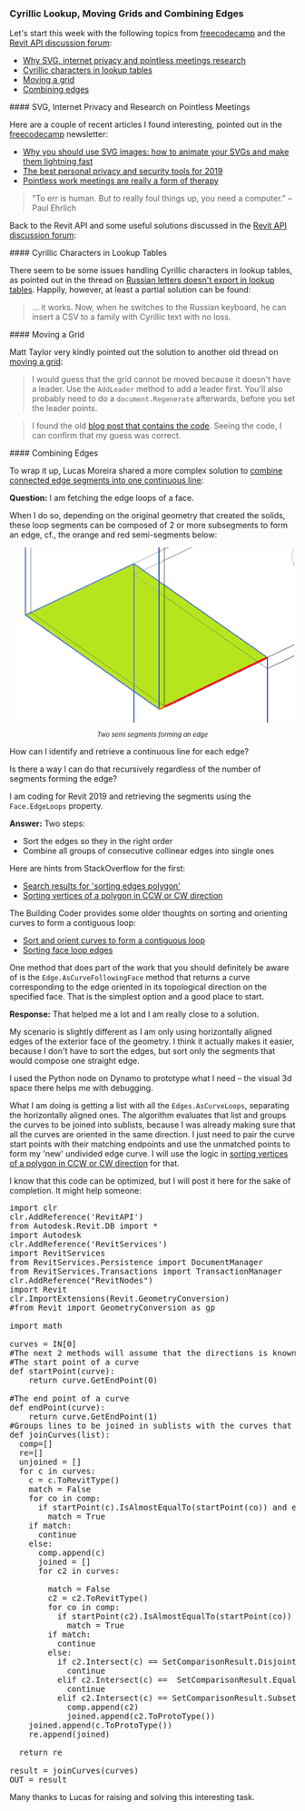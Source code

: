 <head>
<meta http-equiv="Content-Type" content="text/html; charset=utf-8">
<link rel="stylesheet" type="text/css" href="bc.css">
<script src="https://cdn.rawgit.com/google/code-prettify/master/loader/run_prettify.js" type="text/javascript"></script>
<script async src="https://platform.twitter.com/widgets.js" charset="utf-8"></script>
</head>

<!---

- Combine connected edge segments into one continuous line
  https://forums.autodesk.com/t5/revit-api-forum/combine-connected-edge-segments-into-one-continuous-line/m-p/9126098
  https://stackoverflow.com/questions/26889624/sorting-of-edges-of-polygon
  https://stackoverflow.com/search?q=sorting+edges+polygon
  https://stackoverflow.com/questions/13114378/sorting-vertices-of-a-polygon-in-ccw-or-cw-direction
  Sort and Orient Curves to Form a Contiguous Loop
  https://thebuildingcoder.typepad.com/blog/2013/03/sort-and-orient-curves-to-form-a-contiguous-loop.html
  sorting and orienting curves to form a contiguous loop
  One method that does part of the work that you should definitely be aware of is the Edge.AsCurveFollowingFace method that returns a curve corresponding to the edge oriented in its topological direction on the specified face. That is the simplest option and a good place to start.

- Russian letters doesn't export in lookup tables
  https://forums.autodesk.com/t5/revit-api-forum/russian-letters-doesn-t-export-in-lookup-tables/m-p/9116678
  I myself haven't done that yet but my colleague did - it works. Now when he switches to the Russian keyboard he can insert a csv to a family with Cyrillic text with no loss.

- [Moving a grid](https://forums.autodesk.com/t5/revit-api-forum/moving-a-grid/m-p/9115841)

twitter:

Cyrillic lookup tables, moving grids and combining face loop edges in the #RevitAPI #DynamoBim @AutodeskForge @AutodeskRevit #bim #ForgeDevCon http://bit.ly/combiningedges

Topics to start this week
&ndash; Why SVG?
&ndash; Internet privacy
&ndash; Pointless meetings research
&ndash; Cyrillic characters in lookup tables
&ndash; Moving a grid
&ndash; Combining edges...

linkedin:

Cyrillic lookup tables, moving grids and combining face loop edges in the #RevitAPI 

http://bit.ly/combiningedges

Topics to start this week:

- Why SVG?
- Internet privacy
- Pointless meetings research
- Cyrillic characters in lookup tables
- Moving a grid
- Combining edges...

#bim #DynamoBim #ForgeDevCon #Revit #API #IFC #SDK #AI #VisualStudio #Autodesk #AEC #adsk

the [Revit API discussion forum](http://forums.autodesk.com/t5/revit-api-forum/bd-p/160) thread

<p style="font-size: 80%; font-style:italic"></p>

-->

### Cyrillic Lookup, Moving Grids and Combining Edges

Let's start this week with the following topics
from [freecodecamp](https://www.freecodecamp.org) and 
the [Revit API discussion forum](http://forums.autodesk.com/t5/revit-api-forum/bd-p/160):

- [Why SVG, internet privacy and pointless meetings research](#2)
- [Cyrillic characters in lookup tables](#3)
- [Moving a grid](#4)
- [Combining edges](#5)

####<a name="2"></a> SVG, Internet Privacy and Research on Pointless Meetings

Here are a couple of recent articles I found interesting, pointed out in
the [freecodecamp](https://www.freecodecamp.org) newsletter:

- [Why you should use SVG images: how to animate your SVGs and make them lightning fast](https://www.freecodecamp.org/news/a-fresh-perspective-at-why-when-and-how-to-use-svg/)
- [The best personal privacy and security tools for 2019](https://www.freecodecamp.org/news/privacy-tools)
- [Pointless work meetings are really a form of therapy](https://www.bbc.com/news/education-50418317)

> "To err is human. But to really foul things up, you need a computer." &ndash; Paul Ehrlich

Back to the Revit API and some useful solutions discussed in 
the [Revit API discussion forum](http://forums.autodesk.com/t5/revit-api-forum/bd-p/160):

####<a name="3"></a> Cyrillic Characters in Lookup Tables

There seem to be some issues handling Cyrillic characters in lookup tables, as pointed out in the thread 
on [Russian letters doesn't export in lookup tables](https://forums.autodesk.com/t5/revit-api-forum/russian-letters-doesn-t-export-in-lookup-tables/m-p/9116678).
Happily, however, at least a partial solution can be found:

> ... it works. Now, when he switches to the Russian keyboard, he can insert a CSV to a family with Cyrillic text with no loss.

####<a name="4"></a> Moving a Grid

Matt Taylor very kindly pointed out the solution to another old thread
on [moving a grid](https://forums.autodesk.com/t5/revit-api-forum/moving-a-grid/m-p/9115841):

> I would guess that the grid cannot be moved because it doesn't have a leader.
Use the `AddLeader` method to add a leader first.
You'll also probably need to do a `document.Regenerate` afterwards, before you set the leader points.

> I found the old [blog post that contains the code](https://adndevblog.typepad.com/aec/2016/04/forge-devcon-early-bird-revit-api-moving-a-grid-with-datumplane-method.html).
Seeing the code, I can confirm that my guess was correct.


####<a name="5"></a> Combining Edges

To wrap it up, Lucas Moreira shared a more complex solution
to [combine connected edge segments into one continuous line](https://forums.autodesk.com/t5/revit-api-forum/combine-connected-edge-segments-into-one-continuous-line/m-p/9126098):

**Question:** I am fetching the edge loops of a face.

When I do so, depending on the original geometry that created the solids, these loop segments can be composed of 2 or more subsegments to form an edge, cf., the orange and red semi-segments below:

<center>
<img src="img/edgesegment.png" alt="Two semi segments forming an edge" width="500"> <!--680-->
<p style="font-size: 80%; font-style:italic">Two semi segments forming an edge</p>
</center>

How can I identify and retrieve a continuous line for each edge?

Is there a way I can do that recursively regardless of the number of segments forming the edge?

I am coding for Revit 2019 and retrieving the segments using the `Face.EdgeLoops` property.

**Answer:** Two steps:

- Sort the edges so they in the right order
- Combine all groups of consecutive collinear edges into single ones

Here are hints from StackOverflow for the first:

- [Search results for 'sorting edges polygon'](https://stackoverflow.com/search?q=sorting+edges+polygon)
- [Sorting vertices of a polygon in CCW or CW direction](https://stackoverflow.com/questions/13114378/sorting-vertices-of-a-polygon-in-ccw-or-cw-direction)

The Building Coder provides some older thoughts on sorting and orienting curves to form a contiguous loop:

- [Sort and orient curves to form a contiguous loop](https://thebuildingcoder.typepad.com/blog/2013/03/sort-and-orient-curves-to-form-a-contiguous-loop.html)
- [Sorting face loop edges](https://thebuildingcoder.typepad.com/blog/2015/01/autodesk-internship-in-california-and-sorting-edges.html#3)

One method that does part of the work that you should definitely be aware of is the `Edge.AsCurveFollowingFace` method that returns a curve corresponding to the edge oriented in its topological direction on the specified face.
That is the simplest option and a good place to start.

**Response:** That helped me a lot and I am really close to a solution.

My scenario is slightly different as I am only using horizontally aligned edges of the exterior face of the geometry.
I think it actually makes it easier, because I don't have to sort the edges, but sort only the segments that would compose one straight edge.

I used the Python node on Dynamo to prototype what I need &ndash; the visual 3d space there helps me with debugging.

What I am doing is getting a list with all the `Edges.AsCurveLoops`, separating the horizontally aligned ones.
The algorithm evaluates that list and groups the curves to be joined into sublists, because I was already making sure that all the curves are oriented in the same direction.
I just need to pair the curve start points with their matching endpoints and use the unmatched points to form my 'new' undivided edge curve.
I will use the logic
in [sorting vertices of a polygon in CCW or CW direction](https://stackoverflow.com/questions/13114378/sorting-vertices-of-a-polygon-in-ccw-or-cw-direction) for
that.

I know that this code can be optimized, but I will post it here for the sake of completion.
It might help someone:

<pre class="prettyprint">
import clr
clr.AddReference('RevitAPI')
from Autodesk.Revit.DB import *
import Autodesk
clr.AddReference('RevitServices')
import RevitServices
from RevitServices.Persistence import DocumentManager
from RevitServices.Transactions import TransactionManager
clr.AddReference("RevitNodes")
import Revit
clr.ImportExtensions(Revit.GeometryConversion)
#from Revit import GeometryConversion as gp

import math

curves = IN[0]
#The next 2 methods will assume that the directions is known.
#The start point of a curve
def startPoint(curve):
    return curve.GetEndPoint(0)

#The end point of a curve
def endPoint(curve):
    return curve.GetEndPoint(1)
#Groups lines to be joined in sublists with the curves that have to be joined    
def joinCurves(list):
  comp=[]
  re=[]
  unjoined = []
  for c in curves:
    c = c.ToRevitType()
    match = False
    for co in comp:
      if startPoint(c).IsAlmostEqualTo(startPoint(co)) and endPoint(c).IsAlmostEqualTo(endPoint(co)):
        match = True
    if match:
      continue
    else:
      comp.append(c)      
      joined = []
      for c2 in curves:
        
        match = False
        c2 = c2.ToRevitType()
        for co in comp:
          if startPoint(c2).IsAlmostEqualTo(startPoint(co)) and endPoint(c2).IsAlmostEqualTo(endPoint(co)):
            match = True
        if match:
          continue
        else:
          if c2.Intersect(c) == SetComparisonResult.Disjoint:
            continue
          elif c2.Intersect(c) ==  SetComparisonResult.Equal:
            continue
          elif c2.Intersect(c) == SetComparisonResult.Subset:
            comp.append(c2)
            joined.append(c2.ToProtoType())
    joined.append(c.ToProtoType())
    re.append(joined)

  return re

result = joinCurves(curves)
OUT = result
</pre>

Many thanks to Lucas for raising and solving this interesting task.
